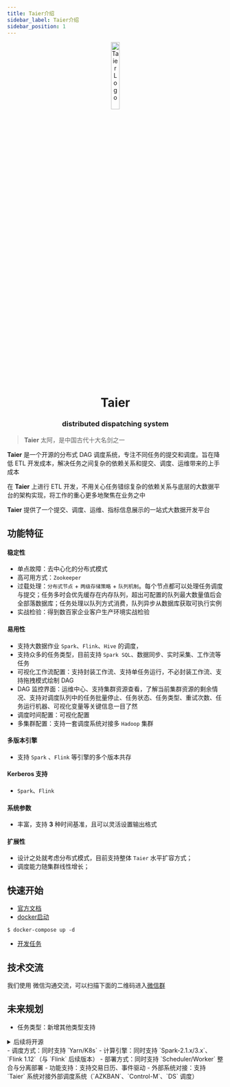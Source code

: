 ```yaml
---
title: Taier介绍
sidebar_label: Taier介绍
sidebar_position: 1
---
```


<div align="center">
 <img src="/Taier/img/logo.svg" width="20%" height="20%" alt="Taier Logo" />
 <h1>Taier</h1>
 <h3>distributed dispatching system</h3>
</div>

> **Taier**  太阿，是中国古代十大名剑之一

**Taier** 是一个开源的分布式 DAG 调度系统，专注不同任务的提交和调度。旨在降低 ETL 开发成本，解决任务之间复杂的依赖关系和提交、调度、运维带来的上手成本

在 **Taier** 上进行 ETL 开发，不用关心任务错综复杂的依赖关系与底层的大数据平台的架构实现，将工作的重心更多地聚焦在业务之中

**Taier** 提供了一个提交、调度、运维、指标信息展示的一站式大数据开发平台

## 功能特征

#### 稳定性

- 单点故障：去中心化的分布式模式
- 高可用方式：`Zookeeper`
- 过载处理：`分布式节点` + `两级存储策略` + `队列机制`。每个节点都可以处理任务调度与提交；任务多时会优先缓存在内存队列，超出可配置的队列最大数量值后会全部落数据库；任务处理以队列方式消费，队列异步从数据库获取可执行实例
- 实战检验：得到数百家企业客户生产环境实战检验

#### 易用性

- 支持大数据作业 `Spark`、`Flink`、`Hive` 的调度，
- 支持众多的任务类型，目前支持 `Spark SQL`、数据同步、实时采集、工作流等任务
- 可视化工作流配置：支持封装工作流、支持单任务运行，不必封装工作流、支持拖拽模式绘制 DAG
- DAG 监控界面：运维中心、支持集群资源查看，了解当前集群资源的剩余情况、支持对调度队列中的任务批量停止、任务状态、任务类型、重试次数、任务运行机器、可视化变量等关键信息一目了然
- 调度时间配置：可视化配置
- 多集群配置：支持一套调度系统对接多 `Hadoop` 集群

#### 多版本引擎

- 支持 `Spark` 、`Flink` 等引擎的多个版本共存

#### Kerberos 支持

- `Spark`、`Flink`

#### 系统参数

- 丰富，支持 **3** 种时间基准，且可以灵活设置输出格式

#### 扩展性

- 设计之处就考虑分布式模式，目前支持整体 `Taier` 水平扩容方式；
- 调度能力随集群线性增长；

## 快速开始
- [官方文档](https://dtstack.github.io/Taier/docs/guides/introduction)
- [docker启动](https://dtstack.github.io/Taier/docs/quickstart/deploy/docker#2-%E4%BD%BF%E7%94%A8docker-compose)
```shell
$ docker-compose up -d
```
- [开发任务](https://dtstack.github.io/Taier/docs/quickstart/start)

## 技术交流

我们使用 微信沟通交流，可以扫描下面的二维码进入[微信群](https://github.com/DTStack/Taier/issues/852)

## 未来规划

- 任务类型：新增其他类型支持
<details>
  <summary>后续将开源</summary>
  <div>
    <ul>
      <li>SparkMR</li>
      <li>PySpark</li>
      <li>Jupyter</li>
      <li>TersorFlow</li>
      <li>Pytorch</li>
      <li>HadoopMR</li>
      <li>Kylin</li>
      <li>Odps</li>
    </ul>
    <div>SQL 类:</div>
    <ul>
      <li>MySQL</li>
      <li>PostgreSQL</li>
      <li>Impala</li>
      <li>Oracle</li>
      <li>SQLServer</li>
      <li>TiDB</li>
      <li>Greenplum</li>
      <li>Inceptor</li>
      <li>Kingbase</li>
      <li>Trino</li>
    </ul>
  </div>
</details>
- 调度方式：同时支持 `Yarn/K8s`
- 计算引擎：同时支持 `Spark-2.1.x/3.x`、`Flink 1.12`（与 `Flink` 后续版本）
- 部署方式：同时支持 `Scheduler/Worker` 整合与分离部署
- 功能支持：支持交易日历、事件驱动
- 外部系统对接：支持 `Taier` 系统对接外部调度系统（`AZKBAN`、`Control-M`、`DS` 调度）


